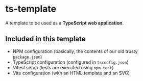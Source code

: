 # ts-template

A template to be used as a **TypeScript web application**.

## Included in this template

* NPM configuration (basically, the contents of our old trusty `package.json`)
* TypeScript configuration (configured in `tsconfig.json`)
* Vitest setup (tests are executed using `npm test`)
* Vite configuration (with an HTML template and an SVG)
